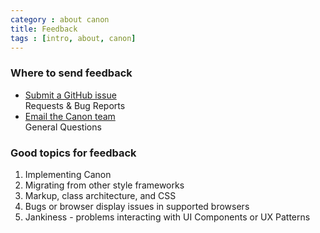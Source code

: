 ```yaml
---
category : about canon
title: Feedback
tags : [intro, about, canon]
---
```


### Where to send feedback

<ul class="rs-detail-list reverse">
  <li class="rs-detail-item">
    <div class="rs-detail-key"><a href="https://github.com/rackerlabs/canon/issues/new">Submit a GitHub issue</a></div>
    <div class="rs-detail-value">Requests & Bug Reports</div>
  </li>
  <li class="rs-detail-item">
    <div class="rs-detail-key"><a href="mailto:canon@lists.rackspace.com">Email the Canon team</a></div>
    <div class="rs-detail-value">General Questions</div>
  </li>
</ul>


### Good topics for feedback

1. Implementing Canon
2. Migrating from other style frameworks
3. Markup, class architecture, and CSS
4. Bugs or browser display issues in supported browsers
5. Jankiness - problems interacting with UI Components or UX Patterns
